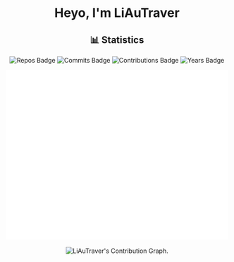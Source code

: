 <!-- <div align="center">
  <img src="./avatar.JPG" >
  <h1>LiAuTraver</h1>
</div> -->

<!-- <div align="center">
  You can find my website here
</br>
  https://...
</div> -->
<div align="center">
<h1>Heyo, I'm LiAuTraver</h1>
</div>
<div align="center">
  <h2>📊 Statistics</h2>

![Repos Badge](https://badges.strrl.dev/repos/LiAuTraver) ![Commits Badge](https://badges.strrl.dev/commits/all/LiAuTraver) ![Contributions Badge](https://badges.strrl.dev/contributions/all/LiAuTraver) ![Years Badge](https://badges.strrl.dev/years/LiAuTraver)

![Metrics](./github-metrics.svg)

  <img height="295em" src="https://github-readme-activity-graph.vercel.app/graph?username=LiAuTraver&theme=rogue" alt=" LiAuTraver's Contribution Graph.">
</div>
